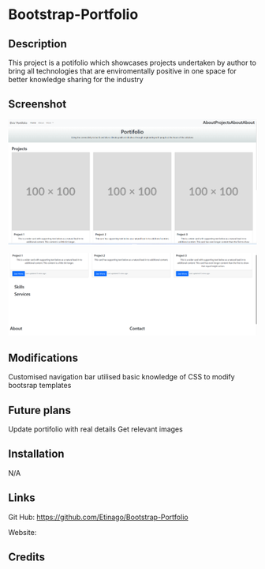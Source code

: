 # Bootstrap-Portfolio

## Description
This project is a potifolio which showcases projects undertaken by author to bring all technologies that are enviromentally positive in one space for better knowledge sharing for the industry

## Screenshot 
![Alt text](image.png)

![Alt text](image-1.png)

## Modifications
Customised navigation bar 
utilised basic knowledge of CSS to modify bootsrap templates 

## Future plans
Update portifolio with real details 
Get relevant images 


## Installation
N/A

##  Links
Git Hub: https://github.com/Etinago/Bootstrap-Portfolio

Website: 


## Credits